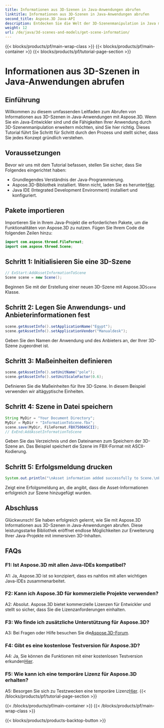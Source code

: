 ```yaml
---
title: Informationen aus 3D-Szenen in Java-Anwendungen abrufen
linktitle: Informationen aus 3D-Szenen in Java-Anwendungen abrufen
second_title: Aspose.3D Java-API
description: Entdecken Sie die Welt der 3D-Szenenmanipulation in Java mit Aspose.3D. Dieses Tutorial führt Sie Schritt für Schritt durch das Abrufen von Informationen.
weight: 12
url: /de/java/3d-scenes-and-models/get-scene-information/
---
```


{{< blocks/products/pf/main-wrap-class >}}
{{< blocks/products/pf/main-container >}}
{{< blocks/products/pf/tutorial-page-section >}}

# Informationen aus 3D-Szenen in Java-Anwendungen abrufen

## Einführung

Willkommen zu diesem umfassenden Leitfaden zum Abrufen von Informationen aus 3D-Szenen in Java-Anwendungen mit Aspose.3D. Wenn Sie ein Java-Entwickler sind und die Fähigkeiten Ihrer Anwendung durch 3D-Szenenmanipulation erweitern möchten, sind Sie hier richtig. Dieses Tutorial führt Sie Schritt für Schritt durch den Prozess und stellt sicher, dass Sie jedes Konzept gründlich verstehen.

## Voraussetzungen

Bevor wir uns mit dem Tutorial befassen, stellen Sie sicher, dass Sie Folgendes eingerichtet haben:

- Grundlegendes Verständnis der Java-Programmierung.
-  Aspose.3D-Bibliothek installiert. Wenn nicht, laden Sie es herunter[Hier](https://releases.aspose.com/3d/java/).
- Java IDE (Integrated Development Environment) installiert und konfiguriert.

## Pakete importieren

Importieren Sie in Ihrem Java-Projekt die erforderlichen Pakete, um die Funktionalitäten von Aspose.3D zu nutzen. Fügen Sie Ihrem Code die folgenden Zeilen hinzu:

```java
import com.aspose.threed.FileFormat;
import com.aspose.threed.Scene;
```

## Schritt 1: Initialisieren Sie eine 3D-Szene

```java
// ExStart:AddAssetInformationToScene
Scene scene = new Scene();
```

 Beginnen Sie mit der Erstellung einer neuen 3D-Szene mit Aspose.3D`Scene` Klasse.

## Schritt 2: Legen Sie Anwendungs- und Anbieterinformationen fest

```java
scene.getAssetInfo().setApplicationName("Egypt");
scene.getAssetInfo().setApplicationVendor("Manualdesk");
```

Geben Sie den Namen der Anwendung und des Anbieters an, der Ihrer 3D-Szene zugeordnet ist.

## Schritt 3: Maßeinheiten definieren

```java
scene.getAssetInfo().setUnitName("pole");
scene.getAssetInfo().setUnitScaleFactor(0.6);
```

Definieren Sie die Maßeinheiten für Ihre 3D-Szene. In diesem Beispiel verwenden wir altägyptische Einheiten.

## Schritt 4: Szene in Datei speichern

```java
String MyDir = "Your Document Directory";
MyDir = MyDir + "InformationToScene.fbx";
scene.save(MyDir, FileFormat.FBX7500ASCII);
// ExEnd:AddAssetInformationToScene
```

Geben Sie das Verzeichnis und den Dateinamen zum Speichern der 3D-Szene an. Das Beispiel speichert die Szene im FBX-Format mit ASCII-Kodierung.

## Schritt 5: Erfolgsmeldung drucken

```java
System.out.println("\nAsset information added successfully to Scene.\nFile saved at " + MyDir);
```

Zeigt eine Erfolgsmeldung an, die angibt, dass die Asset-Informationen erfolgreich zur Szene hinzugefügt wurden.

## Abschluss

Glückwunsch! Sie haben erfolgreich gelernt, wie Sie mit Aspose.3D Informationen aus 3D-Szenen in Java-Anwendungen abrufen. Diese leistungsstarke Bibliothek eröffnet endlose Möglichkeiten zur Erweiterung Ihrer Java-Projekte mit immersiven 3D-Inhalten.

## FAQs

### F1: Ist Aspose.3D mit allen Java-IDEs kompatibel?

A1: Ja, Aspose.3D ist so konzipiert, dass es nahtlos mit allen wichtigen Java-IDEs zusammenarbeitet.

### F2: Kann ich Aspose.3D für kommerzielle Projekte verwenden?

A2: Absolut. Aspose.3D bietet kommerzielle Lizenzen für Entwickler und stellt so sicher, dass Sie die Lizenzanforderungen einhalten.

### F3: Wo finde ich zusätzliche Unterstützung für Aspose.3D?

 A3: Bei Fragen oder Hilfe besuchen Sie die[Aspose.3D-Forum](https://forum.aspose.com/c/3d/18).

### F4: Gibt es eine kostenlose Testversion für Aspose.3D?

 A4: Ja, Sie können die Funktionen mit einer kostenlosen Testversion erkunden[Hier](https://releases.aspose.com/).

### F5: Wie kann ich eine temporäre Lizenz für Aspose.3D erhalten?

 A5: Besorgen Sie sich zu Testzwecken eine temporäre Lizenz[Hier](https://purchase.aspose.com/temporary-license/).
{{< /blocks/products/pf/tutorial-page-section >}}

{{< /blocks/products/pf/main-container >}}
{{< /blocks/products/pf/main-wrap-class >}}

{{< blocks/products/products-backtop-button >}}
